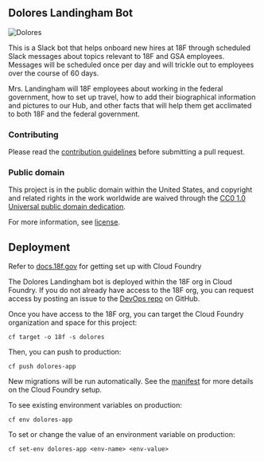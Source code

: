 ## Dolores Landingham Bot

![Dolores](http://seattletimes.nwsource.com/ABPub/2006/05/11/2002987603.jpg)

This is a Slack bot that helps onboard new hires at 18F through scheduled Slack
messages about topics relevant to 18F and GSA employees. Messages will be scheduled once per day and will trickle out to employees over the course of 60 days.

Mrs. Landingham will 18F employees about working in the federal government, how to set up travel, how to add their biographical information and pictures to our Hub, and other facts that will help them get acclimated to both 18F and the federal government. 

### Contributing

Please read the [contribution guidelines](CONTRIBUTING.md) before submitting a pull request.

### Public domain

This project is in the public domain within the United States, and
copyright and related rights in the work worldwide are waived through
the [CC0 1.0 Universal public domain dedication](https://creativecommons.org/publicdomain/zero/1.0/).

For more information, see [license](LICENSE.md).

## Deployment

Refer to [docs.18f.gov](https://docs.18f.gov/getting-started/setup/) for getting
set up with Cloud Foundry

The Dolores Landingham bot is deployed within the 18F org in Cloud Foundry. If
you do not already have access to the 18F org, you can request access by posting
an issue to the [DevOps repo](https://github.com/18F/DevOps/issues/new) on
GitHub.

Once you have access to the 18F org, you can target the Cloud Foundry
organization and space for this project:

`cf target -o 18f -s dolores`

Then, you can push to production:

`cf push dolores-app`

New migrations will be run automatically. See the [manifest](manifest.yml) for
more details on the Cloud Foundry setup.

To see existing environment variables on production:

`cf env dolores-app`

To set or change the value of an environment variable on production:

`cf set-env dolores-app <env-name> <env-value>`
